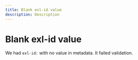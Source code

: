 ```yaml
---
title: Blank exl-id value
description: Description
---
```

# Blank exl-id value

We had `exl-id:` with no value in metadata. It failed validation.
